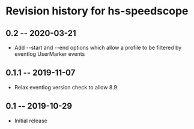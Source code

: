 # Revision history for hs-speedscope

## 0.2 -- 2020-03-21

* Add --start and --end options which allow a profile to be filtered by
  eventlog UserMarker events

## 0.1.1 -- 2019-11-07

* Relax eventlog version check to allow 8.9

## 0.1 -- 2019-10-29

* Initial release

